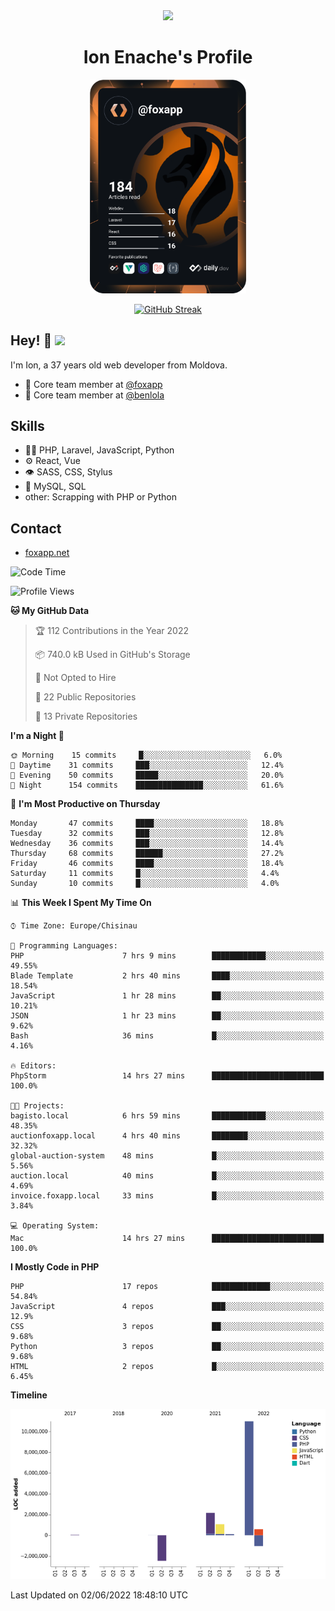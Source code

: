 <div id="header" align="center">
  <img src="https://media.giphy.com/media/M9gbBd9nbDrOTu1Mqx/giphy.gif" width="100"/>
	<h1>Ion Enache's Profile</h1>
</div>
<div align="center">
	<a href="https://app.daily.dev/foxapp"><img src="https://github.com/foxapp/foxapp/blob/master/devcard.svg" width="250" alt="Ion Enache's Dev Card"/></a>
</div>


<div align="center">
	
[![GitHub Streak](http://github-readme-streak-stats.herokuapp.com?user=foxapp&hide_border=true&date_format=M%20j%5B%2C%20Y%5D)](https://git.io/streak-stats)
	
</div>


## Hey! 👋 <img src="https://media.giphy.com/media/hvRJCLFzcasrR4ia7z/giphy.gif" width="30px"/>
I'm Ion, a 37 years old web developer from Moldova.


- 👥 Core team member at [@foxapp](https://github.com/foxapp)
- 👥 Core team member at [@benlola](https://github.com/benlola)

## Skills
- 👨‍💻 PHP, Laravel, JavaScript, Python
- ⚙️ React, Vue
- 👁️ SASS, CSS, Stylus
- 💽 MySQL, SQL
- other: Scrapping with PHP or Python

## Contact
- [foxapp.net](https://www.foxapp.net)

<!--START_SECTION:waka-->
![Code Time](http://img.shields.io/badge/Code%20Time-685%20hrs%2048%20mins-blue)

![Profile Views](http://img.shields.io/badge/Profile%20Views-0-blue)

**🐱 My GitHub Data** 

> 🏆 112 Contributions in the Year 2022
 > 
> 📦 740.0 kB Used in GitHub's Storage 
 > 
> 🚫 Not Opted to Hire
 > 
> 📜 22 Public Repositories 
 > 
> 🔑 13 Private Repositories  
 > 
**I'm a Night 🦉** 

```text
🌞 Morning    15 commits     █░░░░░░░░░░░░░░░░░░░░░░░░   6.0% 
🌆 Daytime    31 commits     ███░░░░░░░░░░░░░░░░░░░░░░   12.4% 
🌃 Evening    50 commits     █████░░░░░░░░░░░░░░░░░░░░   20.0% 
🌙 Night      154 commits    ███████████████░░░░░░░░░░   61.6%

```
📅 **I'm Most Productive on Thursday** 

```text
Monday       47 commits     ████░░░░░░░░░░░░░░░░░░░░░   18.8% 
Tuesday      32 commits     ███░░░░░░░░░░░░░░░░░░░░░░   12.8% 
Wednesday    36 commits     ███░░░░░░░░░░░░░░░░░░░░░░   14.4% 
Thursday     68 commits     ██████░░░░░░░░░░░░░░░░░░░   27.2% 
Friday       46 commits     ████░░░░░░░░░░░░░░░░░░░░░   18.4% 
Saturday     11 commits     █░░░░░░░░░░░░░░░░░░░░░░░░   4.4% 
Sunday       10 commits     █░░░░░░░░░░░░░░░░░░░░░░░░   4.0%

```


📊 **This Week I Spent My Time On** 

```text
⌚︎ Time Zone: Europe/Chisinau

💬 Programming Languages: 
PHP                      7 hrs 9 mins        ████████████░░░░░░░░░░░░░   49.55% 
Blade Template           2 hrs 40 mins       ████░░░░░░░░░░░░░░░░░░░░░   18.54% 
JavaScript               1 hr 28 mins        ██░░░░░░░░░░░░░░░░░░░░░░░   10.21% 
JSON                     1 hr 23 mins        ██░░░░░░░░░░░░░░░░░░░░░░░   9.62% 
Bash                     36 mins             █░░░░░░░░░░░░░░░░░░░░░░░░   4.16%

🔥 Editors: 
PhpStorm                 14 hrs 27 mins      █████████████████████████   100.0%

🐱‍💻 Projects: 
bagisto.local            6 hrs 59 mins       ████████████░░░░░░░░░░░░░   48.35% 
auctionfoxapp.local      4 hrs 40 mins       ████████░░░░░░░░░░░░░░░░░   32.32% 
global-auction-system    48 mins             █░░░░░░░░░░░░░░░░░░░░░░░░   5.56% 
auction.local            40 mins             █░░░░░░░░░░░░░░░░░░░░░░░░   4.69% 
invoice.foxapp.local     33 mins             █░░░░░░░░░░░░░░░░░░░░░░░░   3.84%

💻 Operating System: 
Mac                      14 hrs 27 mins      █████████████████████████   100.0%

```

**I Mostly Code in PHP** 

```text
PHP                      17 repos            █████████████░░░░░░░░░░░░   54.84% 
JavaScript               4 repos             ███░░░░░░░░░░░░░░░░░░░░░░   12.9% 
CSS                      3 repos             ██░░░░░░░░░░░░░░░░░░░░░░░   9.68% 
Python                   3 repos             ██░░░░░░░░░░░░░░░░░░░░░░░   9.68% 
HTML                     2 repos             █░░░░░░░░░░░░░░░░░░░░░░░░   6.45%

```


**Timeline**

![Chart not found](https://raw.githubusercontent.com/foxapp/foxapp/master/charts/bar_graph.png) 


 Last Updated on 02/06/2022 18:48:10 UTC
<!--END_SECTION:waka-->
